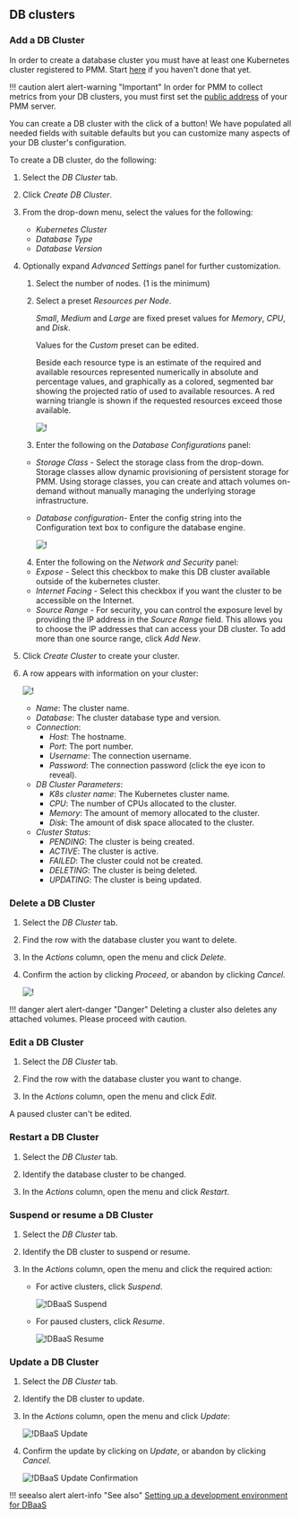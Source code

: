 ## DB clusters

### Add a DB Cluster

In order to create a database cluster you must have at least one Kubernetes cluster registered to PMM.  Start [here](dbaas/setting-up.md#create-a-kubernetes-cluster) if you haven't done that yet.  

!!! caution alert alert-warning "Important"
In order for PMM to collect metrics from your DB clusters, you must first set the [public address](../how-to/configure.md#public-address) of your PMM server.


You can create a DB cluster with the click of a button! We have populated all needed fields with suitable defaults but you can customize many aspects of your DB cluster's configuration.  

To create a DB cluster, do the following:

1. Select the *DB Cluster* tab.

2. Click *Create DB Cluster*.

3. From the drop-down menu, select the values for the following:
    - *Kubernetes Cluster*
    - *Database Type*
    - *Database Version*

4. Optionally expand *Advanced Settings* panel for further customization.

    1. Select the number of nodes. (1 is the minimum)

    2. Select a preset *Resources per Node*.

        *Small*, *Medium* and *Large* are fixed preset values for *Memory*, *CPU*, and *Disk*.

        Values for the *Custom* preset can be edited.

        Beside each resource type is an estimate of the required and available resources represented numerically in absolute and percentage values, and graphically as a colored, segmented bar showing the projected ratio of used to available resources. A red warning triangle <i style="color: red" class="uil uil-exclamation-triangle"></i> is shown if the requested resources exceed those available.

        ![!](../_images/PMM_DBaaS_DB_Cluster_Advanced_Options.png)

    3. Enter the following on the *Database Configurations* panel:

    - *Storage Class* - Select the storage class from the drop-down. Storage classes allow dynamic provisioning of persistent storage for PMM. Using storage classes, you can create and attach volumes on-demand without manually managing the underlying storage infrastructure.
    - *Database configuration*- Enter the config string into the Configuration text box to configure the database engine.

        ![!](../_images/PMM_DBaaS_DB_Cluster_Advanced_DB_Config.png)

    4. Enter the following on the *Network and Security* panel:

    - *Expose* - Select this checkbox to make this DB cluster available outside of the kubernetes cluster.
    - *Internet Facing* - Select this checkbox if you want the cluster to be accessible on the Internet.
    - *Source Range* - For security, you can control the exposure level by providing the IP address in the *Source Range* field. This allows you to choose the IP addresses that can access your DB cluster. To add more than one source range, click *Add New*.


5. Click *Create Cluster* to create your cluster.



6. A row appears with information on your cluster:

    ![!](../_images/PMM_DBaaS_DB_Cluster_Created.png)

    - *Name*: The cluster name.
    - *Database*: The cluster database type and version.
    - *Connection*:
        - *Host*: The hostname.
        - *Port*: The port number.
        - *Username*: The connection username.
        - *Password*: The connection password (click the eye icon <i class="uil uil-eye"></i> to reveal).
    - *DB Cluster Parameters*:
        - *K8s cluster name*: The Kubernetes cluster name.
        - *CPU*: The number of CPUs allocated to the cluster.
        - *Memory*: The amount of memory allocated to the cluster.
        - *Disk*: The amount of disk space allocated to the cluster.
    - *Cluster Status*:
        - *PENDING*: The cluster is being created.
        - *ACTIVE*: The cluster is active.
        - *FAILED*: The cluster could not be created.
        - *DELETING*: The cluster is being deleted.
        - *UPDATING*: The cluster is being updated.

### Delete a DB Cluster

1. Select the *DB Cluster* tab.

2. Find the row with the database cluster you want to delete.

3. In the *Actions* column, open the <i class="uil uil-ellipsis-v"></i> menu and click *Delete*.

4. Confirm the action by clicking *Proceed*, or abandon by clicking *Cancel*.

    ![!](../_images/PMM_DBaaS_DB_Cluster_Delete.png)

!!! danger alert alert-danger "Danger"
    Deleting a cluster also deletes any attached volumes.  Please proceed with caution. 

### Edit a DB Cluster

1. Select the *DB Cluster* tab.

2. Find the row with the database cluster you want to change.

3. In the *Actions* column, open the <i class="uil uil-ellipsis-v"></i> menu and click *Edit*.

A paused cluster can't be edited.

### Restart a DB Cluster

1. Select the *DB Cluster* tab.

2. Identify the database cluster to be changed.

3. In the *Actions* column, open the <i class="uil uil-ellipsis-v"></i> menu and click *Restart*.

### Suspend or resume a DB Cluster

1. Select the *DB Cluster* tab.

2. Identify the DB cluster to suspend or resume.

3. In the *Actions* column, open the <i class="uil uil-ellipsis-v"></i> menu and click the required action:

    - For active clusters, click *Suspend*.

        ![!DBaaS Suspend](../_images/PMM_DBaaS_DB_Cluster_Suspend.gif)

    - For paused clusters, click *Resume*.

        ![!DBaaS Resume](../_images/PMM_DBaaS_DB_Cluster_Resume.gif)

### Update a DB Cluster

1. Select the *DB Cluster* tab.

2. Identify the DB cluster to update.

3. In the *Actions* column, open the <i class="uil uil-ellipsis-v"></i> menu and click *Update*:

    ![!DBaaS Update](../_images/PMM_DBaaS_DB_Cluster_Update_menu.png)

4. Confirm the update by clicking on *Update*, or abandon by clicking *Cancel*.

    ![!DBaaS Update Confirmation](../_images/PMM_DBaaS_DB_Cluster_Update_confirmation.png)

!!! seealso alert alert-info "See also"
    [Setting up a development environment for DBaaS](../dbaas/setting-up.md)

[ALPHA]: https://en.wikipedia.org/wiki/Software_release_life_cycle#Alpha
[Amazon Elastic Kubernetes Service (EKS)]: https://aws.amazon.com/eks/
[AWS documentation]: https://docs.aws.amazon.com/general/latest/gr/aws-sec-cred-types.html
